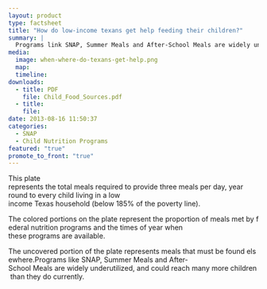 ```yaml
---
layout: product
type: factsheet
title: "How do low-income texans get help feeding their children?"
summary: |
  Programs link SNAP, Summer Meals and After-School Meals are widely underutilized, and could reach many more children than they do currently.
media:
  image: when-where-do-texans-get-help.png
  map:
  timeline:
downloads: 
  - title: PDF
    file: Child_Food_Sources.pdf
  - title:
    file:
date: 2013-08-16 11:50:37
categories: 
  - SNAP
  - Child Nutrition Programs
featured: "true"
promote_to_front: "true"
---
```

This plate represents the total meals required to provide three meals per day, year round to every child living in a low income Texas household (below 185% of the poverty line). 

The colored portions on the plate represent the proportion of meals met by federal nutrition programs and the times of year when these programs are available. 

The uncovered portion of the plate represents meals that must be found elsewhere.Programs like SNAP, Summer Meals and After‐School Meals are widely underutilized, and could reach many more children than they do currently.


